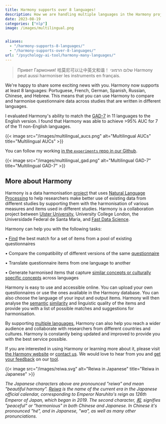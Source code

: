 ```yaml
---
title: Harmony supports over 8 languages!
description: How we are handling multiple languages in the Harmony project
date: 2023-08-19
categories: ["nlp"]
image: /images/multilingual.png


aliases:
  - "/harmony-supports-8-languages/"
  - "/harmony-supports-over-8-languages/"
url: "/psychology-ai-tool/harmony-many-languages/"
---
```


> Привет Гармония! 哈莫尼可以让中英文和谐！ שלום הרמוני Harmony peut aussi harmoniser les instruments en français.

We're happy to share some exciting news with you. Harmony now supports at least 8 languages: Portuguese, French, German, Spanish, Russian, Chinese, and Hebrew. This means that you can use Harmony to compare and harmonise questionnaire data across studies that are written in different languages. 

I evaluated Harmony's ability to match the [GAD-7](https://adaa.org/sites/default/files/GAD-7_Anxiety-updated_0.pdf) in 11 languages to the English version. I found that Harmony was able to achieve >95% AUC for 7 of the 11 non-English languages. 

{{< image src="/images/multilingual_aucs.png" alt="Multilingual AUCs" title="Multilingual AUCs" >}}

You can follow my working [in the `experiments` repo in our Github](https://github.com/harmonydata/experiments/blob/main/README.md).

{{< image src="/images/multilingual_gad.png" alt="Multilingual GAD-7" title="Multilingual GAD-7" >}}

## More about Harmony

Harmony is a data harmonisation [project](https://fastdatascience.com/starting-a-data-science-project) that uses [Natural Language Processing](https://naturallanguageprocessing.com/) to help researchers make better use of existing data from different studies by supporting them with the harmonisation of various measures and items used in different studies. Harmony is a collaboration project between [Ulster University](https://ulster.ac.uk), University College London, the Universidade Federal de Santa Maria, and [Fast Data Science](https://fastdatascience.com). 

Harmony can help you with the following tasks: 

• [Find](/item-harmonisation/find-matching-and-common-items-in-questionnaires-and-surveys) the best match for a set of items from a pool of existing questionnaires 

• Compare the compatibility of different versions of the same [questionnaire](/data-harmonisation/harmonising-questionnaire-data-consistency) 

• Translate questionnaire items from one language to another 

• Generate harmonised items that capture [similar concepts or culturally specific concepts](https://harmonydata.ac.uk/how-far-can-we-go-with-harmony-testing-on-kufungisisa-a-cultural-concept-of-distress-from-zimbabwe) across languages 

Harmony is easy to use and accessible online. You can upload your own questionnaires or use the ones available in the Harmony database. You can also choose the language of your input and output items. Harmony will then analyse the [semantic](https://harmonydata.ac.uk/semantic-text-matching-with-deep-learning-transformer-models) [similarity](https://fastdatascience.com/finding-similar-documents-nlp) and linguistic quality of the items and provide you with a list of possible matches and suggestions for harmonisation. 

By supporting [multiple languages](https://fastdatascience.com/multilingual-natural-language-processing/), Harmony can also help you reach a wider audience and collaborate with researchers from different countries and cultures. Harmony is constantly being updated and improved to provide you with the best service possible. 

If you are interested in using Harmony or learning more about it, please visit [the Harmony website](https://harmonydata.ac.uk) or [contact us](/contact). We would love to hear from you and [get your feedback](/open-source-for-social-science/what-features-would-you-like-to-see-in-harmony/) on our [tool](/psychology-ai-tool/). 

{{< image src="/images/reiwa.svg" alt="Reiwa in Japanese" title="Reiwa in Japanese" >}}

_The Japanese characters above are pronounced "reiwa" and mean "beautiful harmony". [Reiwa](https://en.wikipedia.org/wiki/Reiwa_era) is the name of the current era in the Japanese official calendar, corresponding to Emperor Naruhito's reign as 126th Emperor of Japan, which began in 2019. The second character, [和](https://en.wiktionary.org/wiki/%E5%92%8C), signifies "peaceful" or "harmonious" in both Chinese and Japanese. In Chinese it's pronounced "hé", and in Japanese, "wa", as well as many other pronunciations._
